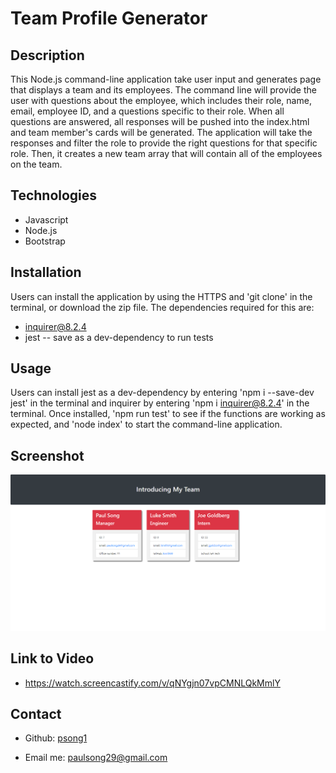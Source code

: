 # Team Profile Generator

## Description

This Node.js command-line application take user input and generates page that displays a team and its employees. The command line will provide the user with questions about the employee, which includes their role, name, email, employee ID, and a questions specific to their role.
When all questions are answered, all responses will be pushed into the index.html and team member's cards will be generated. The application will take the responses and filter the role to provide the right questions for that specific role. Then, it creates a new team array that will contain all of the employees on the team.

## Technologies

* Javascript
* Node.js
* Bootstrap

## Installation

Users can install the application by using the HTTPS and 'git clone' in the terminal, or download the zip file. 
The dependencies required for this are:

* inquirer@8.2.4
* jest -- save as a dev-dependency to run tests

## Usage

Users can install jest as a dev-dependency by entering 'npm i --save-dev jest' in the terminal and inquirer by entering 'npm i inquirer@8.2.4' in the terminal. Once installed, 'npm run test' to see if the functions are working as expected, and 'node index' to start the command-line application.

## Screenshot 

![img](./Assets/Screenshot%202023-03-09%20185606.png)

## Link to Video

* https://watch.screencastify.com/v/qNYgjn07vpCMNLQkMmlY

## Contact

* Github: [psong1](https://github.com/psong1) 

* Email me: paulsong29@gmail.com


